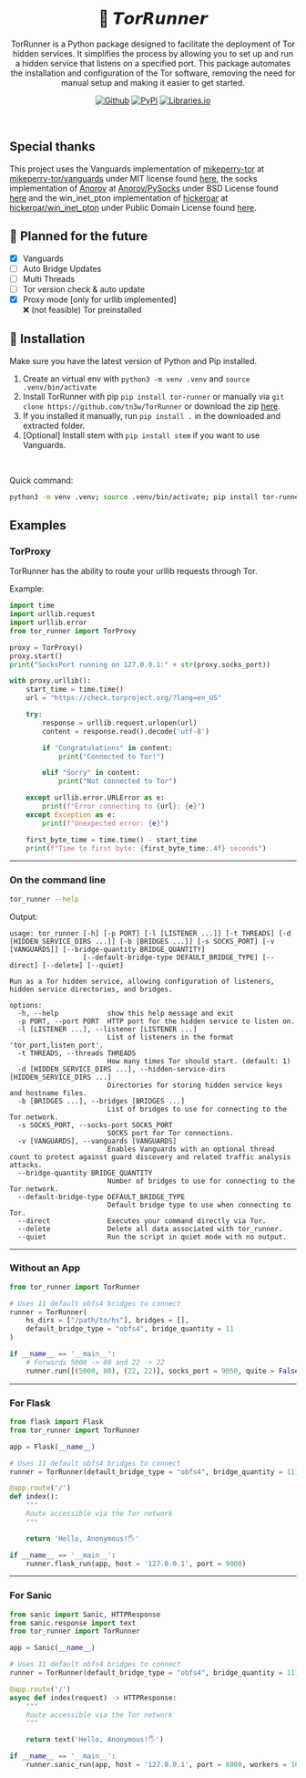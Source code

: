 <h1 align="center">🧅 𝙏𝙤𝙧𝙍𝙪𝙣𝙣𝙚𝙧</h1>
<p align="center">TorRunner is a Python package designed to facilitate the deployment of Tor hidden services. It simplifies the process by allowing you to set up and run a hidden service that listens on a specified port. This package automates the installation and configuration of the Tor software, removing the need for manual setup and making it easier to get started.</p>
<p align="center"><a rel="noreferrer noopener" href="https://github.com/tn3w/TorRunner"><img alt="Github" src="https://img.shields.io/badge/Github-141e24.svg?&style=for-the-badge&logo=github&logoColor=white"></a>  <a rel="noreferrer noopener" href="https://pypi.org/project/tor-runner/"><img alt="PyPI" src="https://img.shields.io/badge/PyPi-141e24.svg?&style=for-the-badge&logo=python&logoColor=white"></a>  <a rel="noreferrer noopener" href="https://libraries.io/pypi/tor-runner"><img alt="Libraries.io" src="https://img.shields.io/badge/Libraries.io-141e24.svg?&style=for-the-badge&logo=npm&logoColor=white"></a></p>

<br>

## Special thanks
This project uses the Vanguards implementation of [mikeperry-tor](https://github.com/mikeperry-tor) at [mikeperry-tor/vanguards](https://github.com/mikeperry-tor/vanguards) under MIT license found [here](https://github.com/mikeperry-tor/vanguards/blob/master/LICENSE), the socks implementation of [Anorov](https://github.com/Anorov) at [Anorov/PySocks](https://github.com/Anorov/PySocks) under BSD License found [here](https://github.com/Anorov/PySocks/blob/master/LICENSE) and the win_inet_pton implementation of [hickeroar](https://github.com/hickeroar) at [hickeroar/win_inet_pton](https://github.com/hickeroar/win_inet_pton) under Public Domain License found [here](https://github.com/hickeroar/win_inet_pton/blob/master/LICENSE).

## 📌 Planned for the future
- [x] Vanguards
- [ ] Auto Bridge Updates
- [ ] Multi Threads
- [ ] Tor version check & auto update
- [x] Proxy mode [only for urllib implemented]<br>
❌ (not feasible) Tor preinstalled

## 🚀 Installation
Make sure you have the latest version of Python and Pip installed.

1. Create an virtual env with `python3 -m venv .venv` and `source .venv/bin/activate`
2. Install TorRunner with pip `pip install tor-runner` or manually via `git clone https://github.com/tn3w/TorRunner` or download the zip [here](https://github.com/tn3w/TorRunner/archive/refs/heads/master.zip).
3. If you installed it manually, run `pip install .` in the downloaded and extracted folder.
4. [Optional] Install stem with `pip install stem` if you want to use Vanguards.

<br>

Quick command:
```bash
python3 -m venv .venv; source .venv/bin/activate; pip install tor-runner
```

## Examples
### TorProxy
TorRunner has the ability to route your urllib requests through Tor.

Example:
```python
import time
import urllib.request
import urllib.error
from tor_runner import TorProxy

proxy = TorProxy()
proxy.start()
print("SocksPort running on 127.0.0.1:" + str(proxy.socks_port))

with proxy.urllib():
    start_time = time.time()
    url = "https://check.torproject.org/?lang=en_US"

    try:
        response = urllib.request.urlopen(url)
        content = response.read().decode('utf-8')

        if "Congratulations" in content:
            print("Connected to Tor!")

        elif "Sorry" in content:
            print("Not connected to Tor")

    except urllib.error.URLError as e:
        print(f"Error connecting to {url}: {e}")
    except Exception as e:
        print(f"Unexpected error: {e}")

    first_byte_time = time.time() - start_time
    print(f"Time to first byte: {first_byte_time:.4f} seconds")
```

---

### On the command line
```bash
tor_runner --help
```

Output:
```
usage: tor_runner [-h] [-p PORT] [-l [LISTENER ...]] [-t THREADS] [-d [HIDDEN_SERVICE_DIRS ...]] [-b [BRIDGES ...]] [-s SOCKS_PORT] [-v [VANGUARDS]] [--bridge-quantity BRIDGE_QUANTITY]
                  [--default-bridge-type DEFAULT_BRIDGE_TYPE] [--direct] [--delete] [--quiet]

Run as a Tor hidden service, allowing configuration of listeners, hidden service directories, and bridges.

options:
  -h, --help            show this help message and exit
  -p PORT, --port PORT  HTTP port for the hidden service to listen on.
  -l [LISTENER ...], --listener [LISTENER ...]
                        List of listeners in the format 'tor_port,listen_port'.
  -t THREADS, --threads THREADS
                        How many times Tor should start. (default: 1)
  -d [HIDDEN_SERVICE_DIRS ...], --hidden-service-dirs [HIDDEN_SERVICE_DIRS ...]
                        Directories for storing hidden service keys and hostname files.
  -b [BRIDGES ...], --bridges [BRIDGES ...]
                        List of bridges to use for connecting to the Tor network.
  -s SOCKS_PORT, --socks-port SOCKS_PORT
                        SOCKS port for Tor connections.
  -v [VANGUARDS], --vanguards [VANGUARDS]
                        Enables Vanguards with an optional thread count to protect against guard discovery and related traffic analysis attacks.
  --bridge-quantity BRIDGE_QUANTITY
                        Number of bridges to use for connecting to the Tor network.
  --default-bridge-type DEFAULT_BRIDGE_TYPE
                        Default bridge type to use when connecting to Tor.
  --direct              Executes your command directly via Tor.
  --delete              Delete all data associated with tor_runner.
  --quiet               Run the script in quiet mode with no output.
```

---

### Without an App
```python
from tor_runner import TorRunner

# Uses 11 default obfs4 bridges to connect
runner = TorRunner(
    hs_dirs = ["/path/to/hs"], bridges = [],
    default_bridge_type = "obfs4", bridge_quantity = 11
)

if __name__ == '__main__':
    # Forwards 5000 -> 80 and 22 -> 22
    runner.run([(5000, 80), (22, 22)], socks_port = 9050, quite = False, wait = True)
```

---

### For Flask
```python
from flask import Flask
from tor_runner import TorRunner

app = Flask(__name__)

# Uses 11 default obfs4 bridges to connect
runner = TorRunner(default_bridge_type = "obfs4", bridge_quantity = 11)

@app.route('/')
def index():
    """
    Route accessible via the Tor network
    """

    return 'Hello, Anonymous!🖐️'

if __name__ == '__main__':
    runner.flask_run(app, host = '127.0.0.1', port = 9000)
```

---

### For Sanic
```python
from sanic import Sanic, HTTPResponse
from sanic.response import text
from tor_runner import TorRunner

app = Sanic(__name__)

# Uses 11 default obfs4 bridges to connect
runner = TorRunner(default_bridge_type = "obfs4", bridge_quantity = 11)

@app.route('/')
async def index(request) -> HTTPResponse:
    """
    Route accessible via the Tor network
    """

    return text('Hello, Anonymous!🖐️')

if __name__ == '__main__':
    runner.sanic_run(app, host = '127.0.0.1', port = 8000, workers = 16)
```
